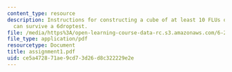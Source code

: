 ```yaml
---
content_type: resource
description: Instructions for constructing a cube of at least 10 FLUs on a side that
  can survive a 6droptest.
file: /media/https%3A/open-learning-course-data-rc.s3.amazonaws.com/6-270-autonomous-robot-design-competition-january-iap-2005/ce5a472871ae9cd73d26d8c322229e2e_assignment1.pdf
file_type: application/pdf
resourcetype: Document
title: assignment1.pdf
uid: ce5a4728-71ae-9cd7-3d26-d8c322229e2e
---
```

